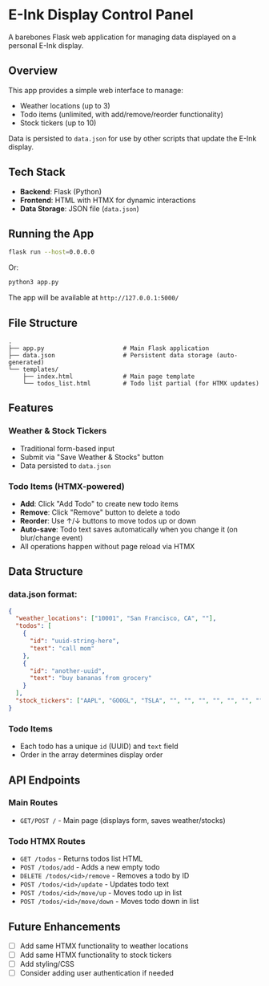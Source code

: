 # E-Ink Display Control Panel

A barebones Flask web application for managing data displayed on a personal E-Ink display.

## Overview

This app provides a simple web interface to manage:
- Weather locations (up to 3)
- Todo items (unlimited, with add/remove/reorder functionality)
- Stock tickers (up to 10)

Data is persisted to `data.json` for use by other scripts that update the E-Ink display.

## Tech Stack

- **Backend**: Flask (Python)
- **Frontend**: HTML with HTMX for dynamic interactions
- **Data Storage**: JSON file (`data.json`)

## Running the App

```bash
flask run --host=0.0.0.0
```

Or:

```bash
python3 app.py
```

The app will be available at `http://127.0.0.1:5000/`

## File Structure

```
.
├── app.py                      # Main Flask application
├── data.json                   # Persistent data storage (auto-generated)
└── templates/
    ├── index.html              # Main page template
    └── todos_list.html         # Todo list partial (for HTMX updates)
```

## Features

### Weather & Stock Tickers
- Traditional form-based input
- Submit via "Save Weather & Stocks" button
- Data persisted to `data.json`

### Todo Items (HTMX-powered)
- **Add**: Click "Add Todo" to create new todo items
- **Remove**: Click "Remove" button to delete a todo
- **Reorder**: Use ↑/↓ buttons to move todos up or down
- **Auto-save**: Todo text saves automatically when you change it (on blur/change event)
- All operations happen without page reload via HTMX

## Data Structure

### data.json format:

```json
{
  "weather_locations": ["10001", "San Francisco, CA", ""],
  "todos": [
    {
      "id": "uuid-string-here",
      "text": "call mom"
    },
    {
      "id": "another-uuid",
      "text": "buy bananas from grocery"
    }
  ],
  "stock_tickers": ["AAPL", "GOOGL", "TSLA", "", "", "", "", "", "", ""]
}
```

### Todo Items
- Each todo has a unique `id` (UUID) and `text` field
- Order in the array determines display order

## API Endpoints

### Main Routes
- `GET/POST /` - Main page (displays form, saves weather/stocks)

### Todo HTMX Routes
- `GET /todos` - Returns todos list HTML
- `POST /todos/add` - Adds a new empty todo
- `DELETE /todos/<id>/remove` - Removes a todo by ID
- `POST /todos/<id>/update` - Updates todo text
- `POST /todos/<id>/move/up` - Moves todo up in list
- `POST /todos/<id>/move/down` - Moves todo down in list

## Future Enhancements

- [ ] Add same HTMX functionality to weather locations
- [ ] Add same HTMX functionality to stock tickers
- [ ] Add styling/CSS
- [ ] Consider adding user authentication if needed
